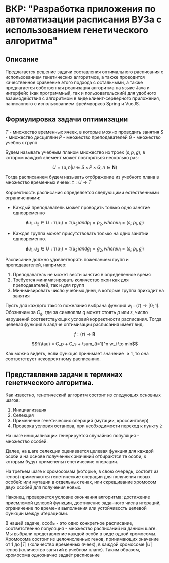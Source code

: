# ВКР: "Разработка приложения по автоматизации расписания ВУЗа с использованием генетического алгоритма"

## Описание

Предлагается решение задачи составления оптимального
расписания с использованием генетических алгоритмов, а также проводится
качественное сравнение этого подхода с остальными, а также предлагается собственная
реализация алгоритма на языке Java и интерфейс (как программный, так и
пользовательский) для удобного взаимодействия с алгоритмом в виде
клиент-серверного приложения, написанного с использованием фреймворков Spring и
VueJS.

## Формулировка задачи оптимизации

$T$ - множество временных ячеек, в которые можно проводить занятия
$S$ - множество дисциплин
$P$ - множество преподавателей
$G$ - множество учебных групп

Будем называть учебным планом множество из троек $(s, p, g)$, в котором каждый элемент может повторяться несколько раз:

$$ U = ( u, n | u \in S \times P \times G, n \in \mathbf{N} )$$

Тогда расписанием будем называть отображение из учебного плана в множество временных ячеек: $\tau: U \to T$

Корректность расписания определяется следующими естественными ограничениями:

* Каждый преподаватель может проводить только одно занятие одновременно

$$ \nexists u_1, u_2 \in U: \tau (u_1) = \tau (u_2) and p_1 = p_2, where u_i = (s_i, p_i, g_i) $$

* Каждая группа может присутствовать только на одно занятии одновременно.

$$ \nexists u_1, u_2 \in U: \tau (u_1) = \tau (u_2) and g_1 = g_2, where u_i = (s_i, p_i, g_i) $$

Расписание должно удовлетворять пожеланием групп и преподавателей, например:

1. Преподаватель не может вести занятия в определенное время
2. Требуется минимизировать количество окон как для
преподавателей, так и для групп
3. Минимизировать число учебных дней, в которые группа приходит на
занятия

Пусть для каждого такого пожелания выбрана функция $w_i: (\tau) \to [0; 1]$. Обозначим за $C_q$, где за символлм $q$ может стоять $p$ или $s$, число нарушений соответствующих условий корректности расписания. Тогда целевая функция в задаче оптимизации расписания имеет вид:

$$ f: (\tau) \to \mathbf{R}$$

$$f(\tau) = C_p + C_s + \sum_{i=1}^n w_i \to min$$

Как можно видеть, если функция принимает значение $\ge 1$, то она соответствует некорректному расписанию.

## Представление задачи в терминах генетического алгоритма.
Как известно, генетический алгоритм состоит из следующих основных шагов:
1. Инициализация
2. Селекция
3. Применение генетических операций (мутации, кроссинговер)
4. Проверка условия останова, при необходимости переход к пункту `2`

На шаге инициализации генерируется случайная популяция - множество особей. 

Далее, на шаге селекции оценивается целевая функция для каждой особи и на основе полученных значений отбираются те особи, к которым будут применены генетические операции. 

На третьем шаге к хромосомам (которые, в свою очередь, состоят из генов) применяются генетические операции для получения новых особей: или мутации в отдельных генах, или скрещивание хромосом двух особей для получения новых.

Наконец, проверяется условие окончания алгоритма: достижение приемлемой целевой функции, достижение заданного числа итераций, ограничение по времени выполнения или устойчивость целевой функции между итерациями.

В нашей задаче, особь - это одно конкретное расписание, соответственно популяция - множество расписаний на данном шаге. Мы выбрали представление каждой особи в виде одной хромосомы. Хромосома состоит из целочисленных генов, принимающих значение от $1$ до $|T|$ (количество временных ячеек), в каждой хромосоме $|U|$ генов (количество занятий в учебном плане). Таким образом, хромосома однозначно задаёт расписание
